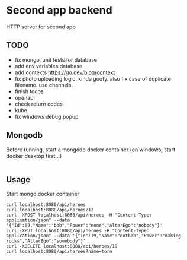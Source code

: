 # Second app backend
HTTP server for second app

## TODO 
- fix mongo, unit tests for database
- add env variables database
- add contexts https://go.dev/blog/context
- fix photo uploading logic. kinda goofy. also fix case of duplicate filename. use channels.
- finish todos
- openapi
- check return codes
- kube
- fix windows debug popup

## Mongodb
Before running, start a mongodb docker container (on windows, start docker desktop first...)
```

```

## Usage
Start mongo docker container
```
curl localhost:8080/api/heroes
curl localhost:8080/api/heroes/12
curl -XPOST localhost:8080/api/heroes -H "Content-Type: application/json" --data '{"Id":69,"Name":"bob","Power":"none","AlterEgo":"nobody"}'
curl -XPUT localhost:8080/api/heroes -H "Content-Type: application/json" --data '{"Id":19,"Name":"notbob","Power":"making rocks","AlterEgo":"somebody"}'
curl -XDELETE localhost:8080/api/heroes/19
curl localhost:8080/api/heroes?name=torn
```